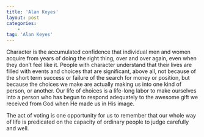 ```yaml
---
title: 'Alan Keyes'
layout: post
categories:
    -
tag: 'Alan Keyes'
---
```


Character is the accumulated confidence that individual men and women acquire from years of doing the right thing, over and over again, even when they don’t feel like it. People with character understand that their lives are filled with events and choices that are significant, above all, not because of the short term success or failure of the search for money or position, but because the choices we make are actually making us into one kind of person, or another. Our life of choices is a life-long labor to make ourselves into a person who has begun to respond adequately to the awesome gift we received from God when He made us in His image.

The act of voting is one opportunity for us to remember that our whole way of life is predicated on the capacity of ordinary people to judge carefully and well.
